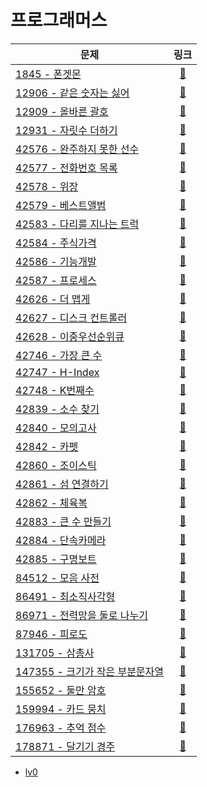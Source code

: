 # 프로그래머스

| 문제                                |                                   링크                                   |
|-----------------------------------|:----------------------------------------------------------------------:|
| [1845 - 폰겟몬](./1845)              |  [🔗](https://school.programmers.co.kr/learn/courses/30/lessons/1845)  |
| [12906 - 같은 숫자는 싫어](./12906)      | [🔗](https://school.programmers.co.kr/learn/courses/30/lessons/12906)  |
| [12909 - 올바른 괄호](./12909)         | [🔗](https://school.programmers.co.kr/learn/courses/30/lessons/12909)  |
| [12931 - 자릿수 더하기](./12931)        | [🔗](https://school.programmers.co.kr/learn/courses/30/lessons/12931)  |
| [42576 - 완주하지 못한 선수](./42576)     | [🔗](https://school.programmers.co.kr/learn/courses/30/lessons/42576)  |
| [42577 - 전화번호 목록](./42577)        | [🔗](https://school.programmers.co.kr/learn/courses/30/lessons/42577)  |
| [42578 - 위장](./42578)             | [🔗](https://school.programmers.co.kr/learn/courses/30/lessons/42578)  |
| [42579 - 베스트앨범](./42579)          | [🔗](https://school.programmers.co.kr/learn/courses/30/lessons/42579)  |
| [42583 - 다리를 지나는 트럭](./42583)     | [🔗](https://school.programmers.co.kr/learn/courses/30/lessons/42583)  |
| [42584 - 주식가격](./42584)           | [🔗](https://school.programmers.co.kr/learn/courses/30/lessons/42584)  |
| [42586 - 기능개발](./42586)           | [🔗](https://school.programmers.co.kr/learn/courses/30/lessons/42586)  |
| [42587 - 프로세스](./42587)           | [🔗](https://school.programmers.co.kr/learn/courses/30/lessons/42587)  |
| [42626 - 더 맵게](./42626)           | [🔗](https://school.programmers.co.kr/learn/courses/30/lessons/42626)  |
| [42627 - 디스크 컨트롤러](./42627)       | [🔗](https://school.programmers.co.kr/learn/courses/30/lessons/42627)  |
| [42628 - 이중우선순위큐](./42628)        | [🔗](https://school.programmers.co.kr/learn/courses/30/lessons/42628)  |
| [42746 - 가장 큰 수](./42746)         | [🔗](https://school.programmers.co.kr/learn/courses/30/lessons/42746)  |
| [42747 - H-Index](./42747)        | [🔗](https://school.programmers.co.kr/learn/courses/30/lessons/42747)  |
| [42748 - K번째수](./42748)           | [🔗](https://school.programmers.co.kr/learn/courses/30/lessons/42748)  |
| [42839 - 소수 찾기](./42839)          | [🔗](https://school.programmers.co.kr/learn/courses/30/lessons/42839)  |
| [42840 - 모의고사](./42840)           | [🔗](https://school.programmers.co.kr/learn/courses/30/lessons/42840)  |
| [42842 - 카펫](./42842)             | [🔗](https://school.programmers.co.kr/learn/courses/30/lessons/42842)  |
| [42860 - 조이스틱](./42860)           | [🔗](https://school.programmers.co.kr/learn/courses/30/lessons/42860)  |
| [42861 - 섬 연결하기](./42861)         | [🔗](https://school.programmers.co.kr/learn/courses/30/lessons/42861)  |
| [42862 - 체육복](./42862)            | [🔗](https://school.programmers.co.kr/learn/courses/30/lessons/42862)  |
| [42883 - 큰 수 만들기](./42883)        | [🔗](https://school.programmers.co.kr/learn/courses/30/lessons/42883)  |
| [42884 - 단속카메라](./42884)          | [🔗](https://school.programmers.co.kr/learn/courses/30/lessons/42884)  |
| [42885 - 구명보트](./42885)           | [🔗](https://school.programmers.co.kr/learn/courses/30/lessons/42885)  |
| [84512 - 모음 사전](./84512)          | [🔗](https://school.programmers.co.kr/learn/courses/30/lessons/84512)  |
| [86491 - 최소직사각형](./86491)         | [🔗](https://school.programmers.co.kr/learn/courses/30/lessons/86491)  |
| [86971 - 전력망을 둘로 나누기](./86971)    | [🔗](https://school.programmers.co.kr/learn/courses/30/lessons/86971)  |
| [87946 - 피로도](./87946)            | [🔗](https://school.programmers.co.kr/learn/courses/30/lessons/87946)  |
| [131705 - 삼총사](./131705)          | [🔗](https://school.programmers.co.kr/learn/courses/30/lessons/131705) |
| [147355 - 크기가 작은 부분문자열](./147355) | [🔗](https://school.programmers.co.kr/learn/courses/30/lessons/147355) |
| [155652 - 둘만 암호](./155652)        | [🔗](https://school.programmers.co.kr/learn/courses/30/lessons/155652) |
| [159994 - 카드 뭉치](./159994)        | [🔗](https://school.programmers.co.kr/learn/courses/30/lessons/159994) |
| [176963 - 추억 점수](./176963)        | [🔗](https://school.programmers.co.kr/learn/courses/30/lessons/176963) |
| [178871 - 달기기 경주](./178871)       | [🔗](https://school.programmers.co.kr/learn/courses/30/lessons/178871) |

- [lv0](./lv0)
